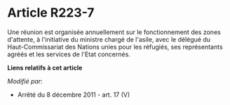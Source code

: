 # Article R223-7

Une réunion est organisée annuellement sur le fonctionnement des zones d'attente, à l'initiative du ministre chargé de
l'asile, avec le délégué du Haut-Commissariat des Nations unies pour les réfugiés, ses représentants agréés et les services
de l'Etat concernés.

**Liens relatifs à cet article**

_Modifié par_:

  - Arrêté du 8 décembre 2011 - art. 17 (V)
